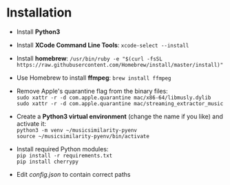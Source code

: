 Installation
============

- Install **Python3**

- Install **XCode Command Line Tools**: `xcode-select --install`

- Install **homebrew**:
  `/usr/bin/ruby -e "$(curl -fsSL https://raw.githubusercontent.com/Homebrew/install/master/install)"`

- Use Homebrew to install **ffmpeg**: `brew install ffmpeg`

- Remove Apple's quarantine flag from the binary files:<br>
  `sudo xattr -r -d com.apple.quarantine mac/x86-64/libmusly.dylib`<br>
  `sudo xattr -r -d com.apple.quarantine mac/streaming_extractor_music`

- Create a **Python3 virtual environment** (change the name if you like) and activate it:<br>
  `python3 -m venv ~/musicsimilarity-pyenv`<br>
  `source ~/musicsimilarity-pyenv/bin/activate`<br>

- Install required Python modules:<br>
  `pip install -r requirements.txt`<br>
  `pip install cherrypy`

- Edit *config.json* to contain correct paths
